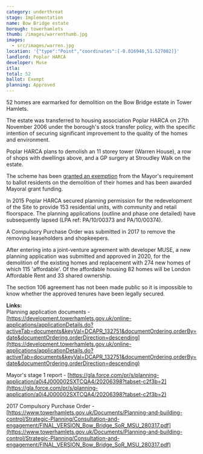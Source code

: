 ```yaml
---
category: underthreat
stage: Implementation 
name: Bow Bridge estate 
borough: towerhamlets 
thumb: /images/warrenthumb.jpg
images:
  - src/images/warren.jpg
location: '{"type":"Point","coordinates":[-0.016940,51.527082]}'
landlord: Poplar HARCA
developer: Muse
itla:
total: 52
ballot: Exempt
planning: Approved
---
```

52 homes are earmarked for demolition on the Bow Bridge estate in Tower Hamlets.

The estate was transferred to housing association Poplar HARCA on 27th November 2006 under the borough's stock transfer policy, with the specific intention of securing significant improvement to the quality of the homes and environment.

Poplar HARCA plans to demolish an 11 storey tower (Warren House), a row of shops with dwellings above, and a GP surgery at Stroudley Walk on the estate.

The scheme has been [granted an exemption](/approved/ballotexemptions) from the Mayor's requirement to ballot residents on the demolition of their homes and has been awarded Mayoral grant funding.

In 2015 Poplar HARCA secured planning permission for the redevelopment of the Site to provide 153 residential units, with community and retail floorspace. The planning applications (outline and phase one detailed) have subsequently lapsed (LPA ref: PA/10/00373 and PA/10/00374). 

A Compulsory Purchase Order was submitted in 2017 to remove the removing leaseholders and shopkeepers.

After entering into a joint-venture agreement with developer MUSE, a new planning application was submitted and approved in 2020, for the demolition of the existing homes and replacement with 274 new homes of which 115 'affordable'. Of the affordable housing 82 homes will be London Affordable Rent and 33 shared ownership.

The section 106 agreement has not been made public so it is impossible to know whether the approved tenures have been legally secured.
 

__Links:__  
Planning application documents - [https://development.towerhamlets.gov.uk/online-applications/applicationDetails.do?activeTab=documents&keyVal=DCAPR_132751&documentOrdering.orderBy=date&documentOrdering.orderDirection=descending](https://development.towerhamlets.gov.uk/online-applications/applicationDetails.do?activeTab=documents&keyVal=DCAPR_132751&documentOrdering.orderBy=date&documentOrdering.orderDirection=descending)

Mayor's stage 1 report - [https://gla.force.com/pr/s/planning-application/a0i4J000002SXTCQA4/20206398?tabset-c2f3b=2](https://gla.force.com/pr/s/planning-application/a0i4J000002SXTCQA4/20206398?tabset-c2f3b=2)

2017 Compulsory Purchase Order - [https://www.towerhamlets.gov.uk/Documents/Planning-and-building-control/Strategic-Planning/Consultation-and-engagement/FINAL_VERSION_Bow_Bridge_SoR_MSU_280317.pdf](https://www.towerhamlets.gov.uk/Documents/Planning-and-building-control/Strategic-Planning/Consultation-and-engagement/FINAL_VERSION_Bow_Bridge_SoR_MSU_280317.pdf)


